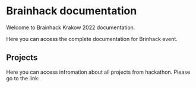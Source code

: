 # Brainhack documentation

Welcome to Brainhack Krakow 2022 documentation.

Here you can access the complete documentation for Brinhack event.

## Projects

Here you can access infromation about all projects from hackathon. Please go to the link:

